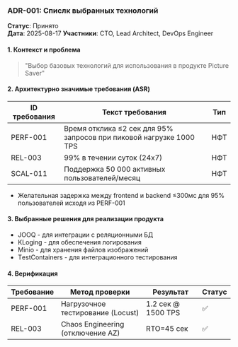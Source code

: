 ### ADR-001: Спислк выбранных технологий
**Статус**: Принято  
**Дата**: 2025-08-17 
**Участники**: CTO, Lead Architect, DevOps Engineer

#### 1. Контекст и проблема
> "Выбор базовых технологий для использования в продукте Picture Saver"

#### 2. Архитектурно значимые требования (ASR)
| ID требования | Текст требования                                                    | Тип | 
|---------------|---------------------------------------------------------------------|-----|
| PERF-001 | Время отклика ≤2 сек для 95% запросов при пиковой нагрузке 1000 TPS | НФТ |
| REL-003 | 99% в течении суток (24х7)                                          | НФТ |
| SCAL-011 | Поддержка 50 000 активных пользователей/месяц                       | НФТ | 

* Желательная задержка между frontend и backend ≤300мс для 95% пользователей  исходя из PERF-001

#### 3. Выбранные решения для реализации продукта
- JOOQ - для интеграции с реляционными БД
- KLoging - для обеспечения логирования
- Minio - для хранения файлов изображений
- ТestContainers - для интеграционного тестирования

#### 4. Верификация
| Требование | Метод проверки | Результат | Статус |  
|------------|----------------|-----------|--------|  
| PERF-001 | Нагрузочное тестирование (Locust) | 1.2 сек @ 1500 TPS | ✅ |  
| REL-003 | Chaos Engineering (отключение AZ) | RTO=45 сек | ✅ |  

